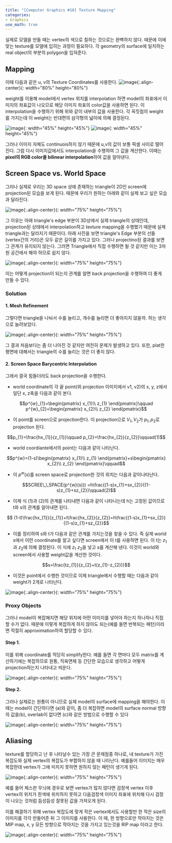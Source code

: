 ```yaml
---
title: "[Computer Graphics #10] Texture Mapping"
categories:
- Graphics
use_math: true
---
```


실제로 모델을 만들 때는 vertex의 색으로 칠하는 것으로는 완벽하지 않다. 때문에 이에 맞는 texture를 모델에 입히는 과정이 필요하다. 각  geometry의 surface에 일치하는 real object의 부분의 polygon을 입혀준다. 

## Mapping
이때 다음과 같은 u, v의 Texture Coordinates를 사용한다. 
![image](https://user-images.githubusercontent.com/79836443/119942715-2121db80-bfcd-11eb-8167-b3d306bc2f19.png){:.align-center}{: width="80%" height="80%"} 

weight를 이용해 model에서 vertex 위치를  interpolation 하면 model의 좌표에서 이미지의 좌표값이 나오므로 해당 이미지 좌표의 color값을 사용하면 된다. 이 interpolation을 수행하기 위해  위와 같이 내부의 값을 사용한다. 각 꼭짓점의 weight를 가지는데 이 weight는 반대편의 삼각형의 넓이에 의해 결정된다.

![image](https://user-images.githubusercontent.com/79836443/119943119-9097cb00-bfcd-11eb-9751-1d9ea40e622d.png){: width="45%" height="45%"} ![image](https://user-images.githubusercontent.com/79836443/119943181-a5745e80-bfcd-11eb-812e-b644afe0f334.png){: width="45%" height="45%"}

그러나 이미지 자체도 continuois하지 않기 때문에 u,v의 값이 보통 픽셀 사이로  떨어진다. 그럼 다시 이미지값에서도 interpolation을 수행하여 그 값을 계산한다. 이때는 **pixel의 RGB color을 bilinear interpolation**하여 값을 알아낸다.

## Screen Space vs. World Space
그러나 실제로 우리는 3D space 상에 존재하는 triangle이 2D인 screen에 projection된 모습을 보게 된다. 때문에 우리가 원하는 아래와 같이 실제 보고 싶은 모습과 달라진다.

![image](https://user-images.githubusercontent.com/79836443/119944686-8971bc80-bfcf-11eb-92f0-b972bf24e5a5.png){:.align-center}{: width="75%" height="75%"}

그 이유는 아래 triangle's edge 부분이 3D상에서 실제 triangle의 상태인데, projection된 상태에서 interpolation하고 texture mapping을 수행했기 때문에 실제 triangle과는 달라지기 때문이다. 아래 사진을 보면 triangle's Edge 부분의 선들(vertex간의 거리)은 모두 같은 길이를 가지고 있다. 그러나 projectino된 결과를 보면 그 관계가 유지되지 않는다. 그러면 Triangle에서 직접 수행하면 될 것 같지만 이는 3차원 공간에서 해야 하므로 쉽지 않다. 

![image](https://user-images.githubusercontent.com/79836443/119945406-5f6cca00-bfd0-11eb-9659-a3ec4d60bd9e.png){:.align-center}{: width="75%" height="75%"}

이는 어떻게 projection이 되는지 관계를 알면 back projection을 수행하여 더 좋게 만들 수 있다.

### Solution
#### 1. Mesh Refinement
그렇다면 triangle을 나눠서 수를 늘리고, 개수를 늘리면 더 좋아지지 않을까. 하는 생각으로 늘려보았다.

![image](https://user-images.githubusercontent.com/79836443/119946977-2c2b3a80-bfd2-11eb-96e8-f73eded537f3.png){:.align-center}{: width="75%" height="75%"}

그 결과 처음보다는 좀 더 나아진 것 같지만 여전히 문제가 발생하고 있다. 또한, plat한 평면에 대해서는 triangle의 수를 늘리는 것은 더 좋지 않다.
#### 2. Screen Space Barycentric Interpolation
그래서 결국 힘들더라도 back projection을 수행한다. 
- world coordinate의 각 끝 point(위 projection 이미지에서 v1, v2)의 x, y, z에서 일단 x, z축을 다음과 같이 본다.

$$p^{w}_{1}=\begin{pmatrix}
x_{1}\\ z_{1}
\end{pmatrix}\qquad
p^{w}_{2}=\begin{pmatrix}
x_{2}\\ z_{2}
\end{pmatrix}$$

- 이 point를 screen으로 projection한다. 이 projection으로 $V_{1},V_{2}$가 $p_{1},p_{2}$로 projection 된다. 

$$p_{1}=\frac{hx_{1}}{z_{1}}\qquad
p_{2}=\frac{hx_{2}}{z_{2}}\qquad(1)$$

- world coordiante에서의 point는 다음과 같이 나타난다.

$$p^{w}=(1-s)\begin{pmatrix}
x_{1}\\ z_{1}
\end{pmatrix}+s\begin{pmatrix}
x_{2}\\ z_{2}
\end{pmatrix}\qquad$$

-  이 $p^{w}(s)$를 screen space로 projection한 것의 위치는 다음과 같이나타난다.

<center>$$SCREE\_\,SPACE(p^{w}(s))) =h\frac{(1-s)x_{1}+sx_{2}}{(1-s)z_{1}+sz_{2}}\qquad(2)$$</center>

- 이제 식 (1)과 (2)의 관계를 나타내면 다음과 같이 나타나는데 h는 고정된 값이므로 t와 s의 관계를 알아내면 된다.

$$ (1-t)\frac{hx_{1}}{z_{1}}+t\frac{hx_{2}}{z_{2}}=h\frac{(1-s)x_{1}+sx_{2}}{(1-s)z_{1}+sz_{2}}$$

- 이를 정리하여 s와 t가 다음과 같은 관계를 가지는것을 찾을 수 있다. 즉 실제 world s에서 이런 coordinate를 알고 싶다면 screen에서 이 t를 사용하면 된다. 이 t는 $z_{1}$과 $z_{2}$에 의해 결정된다. 이 식에 $z_{1}$ $z_{2}$을 넣고 s를 계산해 낸다. 이것이 world와 screen에서 사용할 weight값을 계산한 것이다.

$$s=\frac{tz_{1}}{z_{2}+t(z_{1}-z_{2})}$$

- 이것은 point에서 수행한 것이므로 이제 triangle에서 수행할 때는 다음과 같이 weight가 2개로 나타난다.

![image](https://user-images.githubusercontent.com/79836443/119958859-66023e00-bfde-11eb-980c-7e0f39b5602c.png){:.align-center}{: width="75%" height="75%"}

### Proxy  Objects
그러나 model이 복잡해지면 해당 위치에 어떤 이미지를 넣어야 하는지 하나하나 직접 할 수가 없다. 때문에 이렇게 복잡하게 하지 않아도 되는(예를 들면 반복되는 패턴)이라면 적절히 approximation하여 할당할 수 있다. 

#### Step 1.
이를 위해 coordinate를 적당히 simplify한다. 예를 들면 각 면마다 모두 matrix를 계산하기에는 복잡하므로 원통, 직육면체 등 간단한 모습으로 생각하고 어떻게 projection하는지 나타내고 씌운다.

![image](https://user-images.githubusercontent.com/79836443/119965589-64884400-bfe5-11eb-8560-a41517ead7aa.png){:.align-center}{: width="75%" height="75%"}

#### Step 2.
그러나 실제로는 원통이 아니므로 실제 model의 surface에 mapping을 해야한다. 이 때는 model이 간단하다면 (a)와 같이, 좀 더 복잡하면 model의 surface normal 방향의 값을(b), overlab이 없다면 (c)와 같은 방법으로 수행할 수 있다

![image](https://user-images.githubusercontent.com/79836443/119965893-b7fa9200-bfe5-11eb-841d-44f550299819.png){:.align-center}{: width="75%" height="75%"}

## Aliasing
texture를 할당하고 난 후 나타날수 있는 가장 큰 문제점중 하나로, 내 texture가 가진 복잡도와 실제 vertex의 복잡도가 부합하지 않을 때 나타난다. 예를들어 이미지는 매우 복잡한데 vertex가 그에 미치지 못하면 원하지 않는 패턴이 생기게 된다.

![image](https://user-images.githubusercontent.com/79836443/119966169-00b24b00-bfe6-11eb-96eb-2f7d1064418d.png){:.align-center}{: width="75%" height="75%"}

예를 들어 체스판 무늬에 경우로 보면 vertex가 많지 않다면 검정색 vertex 이후 vertex의 위치가  흰색에 위치하지 못하고 다음검정색 이미지 좌표에 위치해 다시 검정이 나오는 것처럼 듬성듬성 잘못된 값을 가져오게 된다. 

이를 해결하기 위해 vertex 복잡도에 맞게 작은 vertex에서도 사용할만 한 작은 size의 이미지를  각각 만들어준 뒤 그 이미지를 사용한다. 이 때, 한 방향으로만 작아지는 것은 MIP map, x, y 모든 방향으로 작아지는 것을 가지고 있는것을 RIP map 이라고 한다.

![image](https://user-images.githubusercontent.com/79836443/119966937-c7c6a600-bfe6-11eb-8bf3-3dceb22dfa69.png){:.align-center}{: width="75%" height="75%"}
